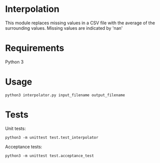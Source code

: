 # Interpolation
This module replaces missing values in a CSV file with the average of the surrounding
values. Missing values are indicated by 'nan'

# Requirements
Python 3 

# Usage
```
python3 interpolator.py input_filename output_filename
```

# Tests
Unit tests:
```
python3 -m unittest test.test_interpolator
```

Acceptance tests:
```
python3 -m unittest test.acceptance_test
```
